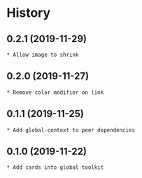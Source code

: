 # History

## 0.2.1 (2019-11-29)
    * Allow image to shrink
    
## 0.2.0 (2019-11-27)
    * Remove color modifier on link   

## 0.1.1 (2019-11-25)
    * Add global-context to peer dependencies
    
## 0.1.0 (2019-11-22)
    * Add cards into global toolkit

